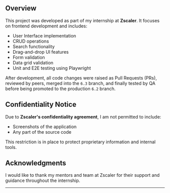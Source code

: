 ## Overview

This project was developed as part of my internship at **Zscaler**. It focuses on frontend development and includes:

* User Interface implementation
* CRUD operations
* Search functionality
* Drag-and-drop UI features
* Form validation
* Data grid validation
* Unit and E2E testing using Playwright

After development, all code changes were raised as Pull Requests (PRs), reviewed by peers, merged into the `6.3` branch, and finally tested by QA before being promoted to the production `6.2` branch.

## Confidentiality Notice

Due to **Zscaler's confidentiality agreement**, I am not permitted to include:

* Screenshots of the application
* Any part of the source code

This restriction is in place to protect proprietary information and internal tools.

## Acknowledgments

I would like to thank my mentors and team at Zscaler for their support and guidance throughout the internship.

---
